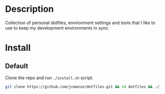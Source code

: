 # Description

Collection of personal dotfiles, environment settings and tools that I like to use to keep my development environments in sync.

# Install

## Default

Clone the repo and run `./install.sh` script.

```bash
git clone https://github.com/jcmanzo/dotfiles.git && cd dotfiles && ./install.sh
```
